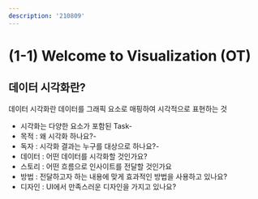 ```yaml
---
description: '210809'
---
```


# \(1-1\) Welcome to Visualization \(OT\)

## 데이터 시각화란?

데이터 시각화란 데이터를 그래픽 요소로 매핑하여 시각적으로 표현하는 것

* 시각화는 다양한 요소가 포함된 Task-
* 목적 : 왜 시각화 하나요?-
* 독자 : 시각화 결과는 누구를 대상으로 하나요?-
* 데이터 : 어떤 데이터를 시각화할 것인가요?
* 스토리 : 어떤 흐름으로 인사이트를 전달할 것인가요
* 방법 : 전달하고자 하는 내용에 맞게 효과적인 방법을 사용하고 있나요?
* 디자인 : UI에서 만족스러운 디자인을 가지고 있나요?

